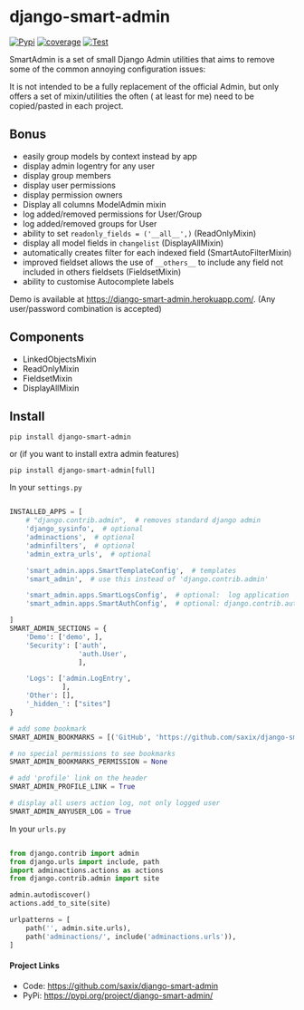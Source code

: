 django-smart-admin
==================


[![Pypi](https://badge.fury.io/py/django-smart-admin.svg)](https://badge.fury.io/py/django-smart-admin)
[![coverage](https://codecov.io/github/saxix/django-smart-admin/coverage.svg?branch=develop)](https://codecov.io/github/saxix/django-smart-admin?branch=develop)
[![Test](https://github.com/saxix/django-smart-admin/actions/workflows/test.yml/badge.svg)](https://github.com/saxix/django-smart-admin/actions/workflows/test.yml)

SmartAdmin is a set of small Django Admin utilities that aims to remove some of the common annoying configuration
issues:

It is not intended to be a fully replacement of the official Admin, but only offers a set of mixin/utilities the often (
at least for me)
need to be copied/pasted in each project.

## Bonus

- easily group models by context instead by app
- display admin logentry for any user
- display group members
- display user permissions
- display permission owners
- Display all columns ModelAdmin mixin
- log added/removed permissions for User/Group
- log added/removed groups for User
- ability to set `readonly_fields = ('__all__',)` (ReadOnlyMixin)
- display all model fields in `changelist` (DisplayAllMixin)
- automatically creates filter for each indexed field (SmartAutoFilterMixin)
- improved fieldset allows the use of `__others__` to include any field not included in others fieldsets (FieldsetMixin)
- ability to customise Autocomplete labels

Demo is available at https://django-smart-admin.herokuapp.com/.
(Any user/password combination is accepted)

## Components

- LinkedObjectsMixin
- ReadOnlyMixin
- FieldsetMixin
- DisplayAllMixin

## Install

    pip install django-smart-admin

or (if you want to install extra admin features)

    pip install django-smart-admin[full]

In your `settings.py`

```python

INSTALLED_APPS = [
    # "django.contrib.admin",  # removes standard django admin
    'django_sysinfo',  # optional
    'adminactions',  # optional
    'adminfilters',  # optional
    'admin_extra_urls',  # optional

    'smart_admin.apps.SmartTemplateConfig',  # templates
    'smart_admin',  # use this instead of 'django.contrib.admin'

    'smart_admin.apps.SmartLogsConfig',  # optional:  log application
    'smart_admin.apps.SmartAuthConfig',  # optional: django.contrib.auth enhancements

]
SMART_ADMIN_SECTIONS = {
    'Demo': ['demo', ],
    'Security': ['auth',
                 'auth.User',
                 ],

    'Logs': ['admin.LogEntry',
             ],
    'Other': [],
    '_hidden_': ["sites"]
}

# add some bookmark
SMART_ADMIN_BOOKMARKS = [('GitHub', 'https://github.com/saxix/django-smart-admin')]

# no special permissions to see bookmarks
SMART_ADMIN_BOOKMARKS_PERMISSION = None

# add 'profile' link on the header
SMART_ADMIN_PROFILE_LINK = True

# display all users action log, not only logged user
SMART_ADMIN_ANYUSER_LOG = True

```

In your `urls.py`

```python

from django.contrib import admin
from django.urls import include, path
import adminactions.actions as actions
from django.contrib.admin import site

admin.autodiscover()
actions.add_to_site(site)

urlpatterns = [
    path('', admin.site.urls),
    path('adminactions/', include('adminactions.urls')),
]

```

#### Project Links

- Code: https://github.com/saxix/django-smart-admin
- PyPi: https://pypi.org/project/django-smart-admin/
